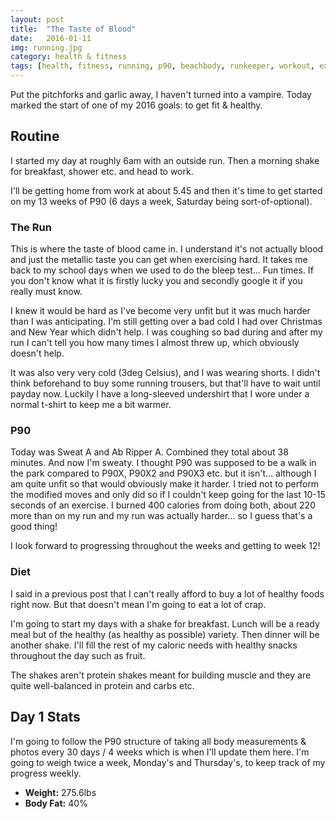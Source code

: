 ```yaml
---
layout: post
title:  "The Taste of Blood"
date:   2016-01-11
img: running.jpg
category: health & fitness
tags: [health, fitness, running, p90, beachbody, runkeeper, workout, exercise, routine, early morning, diet, food, weight, body fat]
---
```


Put the pitchforks and garlic away, I haven't turned into a vampire. Today marked the start of one of my 2016 goals: to get fit & healthy.

## Routine
I started my day at roughly 6am with an outside run. Then a morning shake for breakfast, shower etc. and head to work.

I'll be getting home from work at about 5.45 and then it's time to get started on my 13 weeks of P90 (6 days a week, Saturday being sort-of-optional).

### The Run
This is where the taste of blood came in. I understand it's not actually blood and just the metallic taste you can get when exercising hard. It takes me back to my school days when we used to do the bleep test... Fun times. If you don't know what it is firstly lucky you and secondly google it if you really must know.

I knew it would be hard as I've become very unfit but it was much harder than I was anticipating. I'm still getting over a bad cold I had over Christmas and New Year which didn't help. I was coughing so bad during and after my run I can't tell you how many times I almost threw up, which obviously doesn't help.

It was also very very cold (3deg Celsius), and I was wearing shorts. I didn't think beforehand to buy some running trousers, but that'll have to wait until payday now. Luckily I have a long-sleeved undershirt that I wore under a normal t-shirt to keep me a bit warmer.

### P90
Today was Sweat A and Ab Ripper A. Combined they total about 38 minutes. And now I'm sweaty. I thought P90 was supposed to be a walk in the park compared to P90X, P90X2 and P90X3 etc. but it isn't... although I am quite unfit so that would obviously make it harder. I tried not to perform the modified moves and only did so if I couldn't keep going for the last 10-15 seconds of an exercise. I burned 400 calories from doing both, about 220 more than on my run and my run was actually harder... so I guess that's a good thing!

I look forward to progressing throughout the weeks and getting to week 12!

### Diet
I said in a previous post that I can't really afford to buy a lot of healthy foods right now. But that doesn't mean I'm going to eat a lot of crap.

I'm going to start my days with a shake for breakfast. Lunch will be a ready meal but of the healthy (as healthy as possible) variety. Then dinner will be another shake. I'll fill the rest of my caloric needs with healthy snacks throughout the day such as fruit.

The shakes aren't protein shakes meant for building muscle and they are quite well-balanced in protein and carbs etc.

## Day 1 Stats
I'm going to follow the P90 structure of taking all body measurements & photos every 30 days / 4 weeks which is when I'll update them here. I'm going to weigh twice a week, Monday's and Thursday's, to keep track of my progress weekly.

* **Weight:** 275.6lbs
* **Body Fat:** 40%